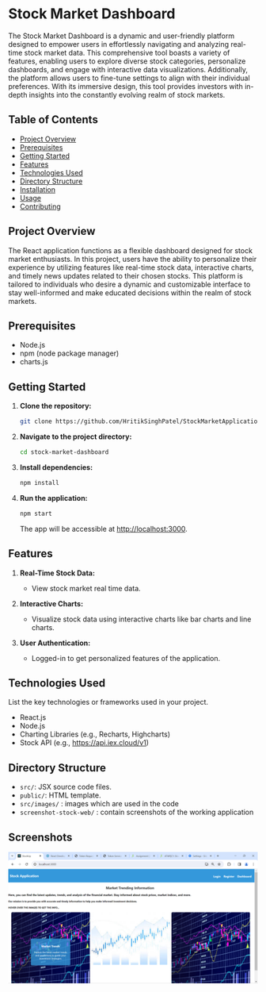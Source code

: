 # Stock Market Dashboard

The Stock Market Dashboard is a dynamic and user-friendly platform designed to empower users in effortlessly navigating and analyzing real-time stock market data. This comprehensive tool boasts a variety of features, enabling users to explore diverse stock categories, personalize dashboards, and engage with interactive data visualizations. Additionally, the platform allows users to fine-tune settings to align with their individual preferences. With its immersive design, this tool provides investors with in-depth insights into the constantly evolving realm of stock markets.


## Table of Contents

- [Project Overview](#project-overview)
- [Prerequisites](#prerequisites)
- [Getting Started](#getting-started)
- [Features](#features)
- [Technologies Used](#technologies-used)
- [Directory Structure](#directory-structure)
- [Installation](#installation)
- [Usage](#usage)
- [Contributing](#contributing)


## Project Overview


The React application functions as a flexible dashboard designed for stock market enthusiasts. In this project, users have the ability to personalize their experience by utilizing features like real-time stock data, interactive charts, and timely news updates related to their chosen stocks. This platform is tailored to individuals who desire a dynamic and customizable interface to stay well-informed and make educated decisions within the realm of stock markets.


## Prerequisites

- Node.js
- npm (node package manager)
- charts.js
## Getting Started

1. **Clone the repository:**

    ```bash
    git clone https://github.com/HritikSinghPatel/StockMarketApplication.git
    
    ```

2. **Navigate to the project directory:**

    ```bash
    cd stock-market-dashboard
    ```

3. **Install dependencies:**

    ```bash
    npm install
    ```

4. **Run the application:**

    ```bash
    npm start
    ```

    The app will be accessible at [http://localhost:3000](http://localhost:3000).

## Features

1. **Real-Time Stock Data:**
   - View stock market real time data.

2. **Interactive Charts:**
   - Visualize stock data using interactive charts like bar charts and line charts.

3. **User Authentication:**
   - Logged-in to get personalized features of the application.

## Technologies Used

List the key technologies or frameworks used in your project.
- React.js
- Node.js
- Charting Libraries (e.g., Recharts, Highcharts)
- Stock API (e.g., https://api.iex.cloud/v1)

## Directory Structure

- `src/`: JSX source code files.
- `public/`: HTML template.
- `src/images/` : images which are used in the code
- `screenshot-stock-web/` : contain screenshots of the working application



## Screenshots

![App Screenshot](https://github.com/HritikSinghPatel/StockMarketApplication/blob/master/screenshot-stock-web/Screenshot%202023-12-30%20162115.png)